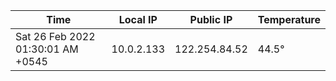 | Time     | Local IP | Public IP | Temperature |
| ----------- | ----------- | ----------- | ----------- |
| Sat 26 Feb 2022 01:30:01 AM +0545      | 10.0.2.133     | 122.254.84.52  | 44.5° |
